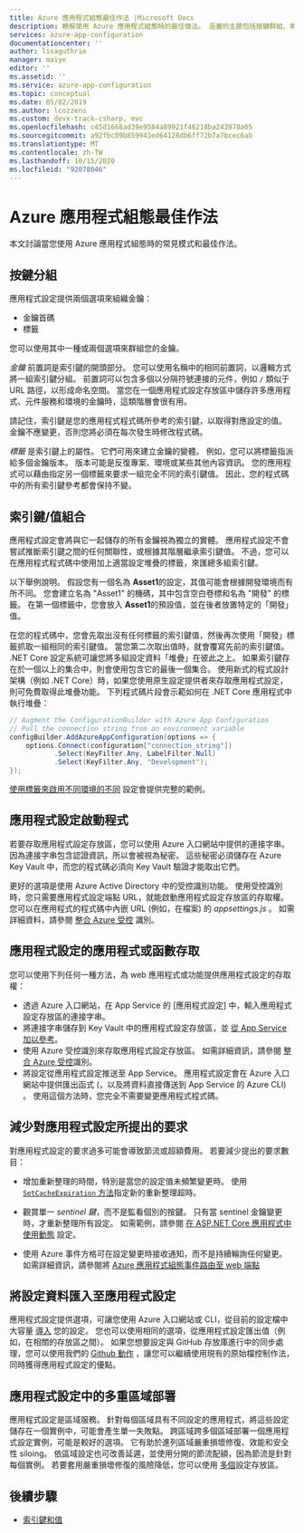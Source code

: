 ```yaml
---
title: Azure 應用程式組態最佳作法 |Microsoft Docs
description: 瞭解使用 Azure 應用程式組態時的最佳做法。 涵蓋的主題包括按鍵群組、索引鍵/值組合、應用程式設定啟動程式等等。
services: azure-app-configuration
documentationcenter: ''
author: lisaguthrie
manager: maiye
editor: ''
ms.assetid: ''
ms.service: azure-app-configuration
ms.topic: conceptual
ms.date: 05/02/2019
ms.author: lcozzens
ms.custom: devx-track-csharp, mvc
ms.openlocfilehash: c45d1668ad39e9584a89921f46218ba243978a05
ms.sourcegitcommit: a92fbc09b859941ed64128db6ff72b7a7bcec6ab
ms.translationtype: MT
ms.contentlocale: zh-TW
ms.lasthandoff: 10/15/2020
ms.locfileid: "92078046"
---
```

# <a name="azure-app-configuration-best-practices"></a>Azure 應用程式組態最佳作法

本文討論當您使用 Azure 應用程式組態時的常見模式和最佳作法。

## <a name="key-groupings"></a>按鍵分組

應用程式設定提供兩個選項來組織金鑰：

* 金鑰首碼
* 標籤

您可以使用其中一種或兩個選項來群組您的金鑰。

*金鑰* 前置詞是索引鍵的開頭部分。 您可以使用名稱中的相同前置詞，以邏輯方式將一組索引鍵分組。 前置詞可以包含多個以分隔符號連接的元件，例如 `/` 類似于 URL 路徑，以形成命名空間。 當您在一個應用程式設定存放區中儲存許多應用程式、元件服務和環境的金鑰時，這類階層會很有用。

請記住，索引鍵是您的應用程式程式碼所參考的索引鍵，以取得對應設定的值。 金鑰不應變更，否則您將必須在每次發生時修改程式碼。

*標籤* 是索引鍵上的屬性。 它們可用來建立金鑰的變體。 例如，您可以將標籤指派給多個金鑰版本。 版本可能是反復專案、環境或某些其他內容資訊。 您的應用程式可以藉由指定另一個標籤來要求一組完全不同的索引鍵值。 因此，您的程式碼中的所有索引鍵參考都會保持不變。

## <a name="key-value-compositions"></a>索引鍵/值組合

應用程式設定會將與它一起儲存的所有金鑰視為獨立的實體。 應用程式設定不會嘗試推斷索引鍵之間的任何關聯性，或根據其階層繼承索引鍵值。 不過，您可以在應用程式程式碼中使用加上適當設定堆疊的標籤，來匯總多組索引鍵。

以下舉例說明。 假設您有一個名為 **Asset1**的設定，其值可能會根據開發環境而有所不同。 您會建立名為 "Asset1" 的機碼，其中包含空白卷標和名為 "開發" 的標籤。 在第一個標籤中，您會放入 **Asset1**的預設值，並在後者放置特定的「開發」值。

在您的程式碼中，您會先取出沒有任何標籤的索引鍵值，然後再次使用「開發」標籤抓取一組相同的索引鍵值。 當您第二次取出值時，就會覆寫先前的索引鍵值。 .NET Core 設定系統可讓您將多組設定資料「堆疊」在彼此之上。 如果索引鍵存在於一個以上的集合中，則會使用包含它的最後一個集合。 使用新式的程式設計架構（例如 .NET Core）時，如果您使用原生設定提供者來存取應用程式設定，則可免費取得此堆疊功能。 下列程式碼片段會示範如何在 .NET Core 應用程式中執行堆疊：

```csharp
// Augment the ConfigurationBuilder with Azure App Configuration
// Pull the connection string from an environment variable
configBuilder.AddAzureAppConfiguration(options => {
    options.Connect(configuration["connection_string"])
           .Select(KeyFilter.Any, LabelFilter.Null)
           .Select(KeyFilter.Any, "Development");
});
```

[使用標籤來啟用不同環境的不同](./howto-labels-aspnet-core.md) 設定會提供完整的範例。

## <a name="app-configuration-bootstrap"></a>應用程式設定啟動程式

若要存取應用程式設定存放區，您可以使用 Azure 入口網站中提供的連接字串。 因為連接字串包含認證資訊，所以會被視為秘密。 這些秘密必須儲存在 Azure Key Vault 中，而您的程式碼必須向 Key Vault 驗證才能取出它們。

更好的選項是使用 Azure Active Directory 中的受控識別功能。 使用受控識別時，您只需要應用程式設定端點 URL，就能啟動應用程式設定存放區的存取權。 您可以在應用程式的程式碼中內嵌 URL (例如，在檔案) 的 *appsettings.js* 。 如需詳細資料，請參閱 [整合 Azure 受控](howto-integrate-azure-managed-service-identity.md) 識別。

## <a name="app-or-function-access-to-app-configuration"></a>應用程式設定的應用程式或函數存取

您可以使用下列任何一種方法，為 web 應用程式或功能提供應用程式設定的存取權：

* 透過 Azure 入口網站，在 App Service 的 [應用程式設定] 中，輸入應用程式設定存放區的連接字串。
* 將連接字串儲存到 Key Vault 中的應用程式設定存放區，並 [從 App Service 加以參考](../app-service/app-service-key-vault-references.md)。
* 使用 Azure 受控識別來存取應用程式設定存放區。 如需詳細資訊，請參閱 [整合 Azure 受控](howto-integrate-azure-managed-service-identity.md)識別。
* 將設定從應用程式設定推送至 App Service。 應用程式設定會在 Azure 入口網站中提供匯出函式 (，以及將資料直接傳送到 App Service 的 Azure CLI) 。 使用這個方法時，您完全不需要變更應用程式程式碼。

## <a name="reduce-requests-made-to-app-configuration"></a>減少對應用程式設定所提出的要求

對應用程式設定的要求過多可能會導致節流或超額費用。 若要減少提出的要求數目：

* 增加重新整理的時間，特別是當您的設定值未頻繁變更時。 使用[ `SetCacheExpiration` 方法](/dotnet/api/microsoft.extensions.configuration.azureappconfiguration.azureappconfigurationrefreshoptions.setcacheexpiration)指定新的重新整理超時。

* 觀賞單一 *sentinel 鍵*，而不是監看個別的按鍵。 只有當 sentinel 金鑰變更時，才重新整理所有設定。 如需範例，請參閱 [在 ASP.NET Core 應用程式中使用動態](enable-dynamic-configuration-aspnet-core.md) 設定。

* 使用 Azure 事件方格可在設定變更時接收通知，而不是持續輪詢任何變更。 如需詳細資訊，請參閱將 [Azure 應用程式組態事件路由至 web 端點](./howto-app-configuration-event.md)

## <a name="importing-configuration-data-into-app-configuration"></a>將設定資料匯入至應用程式設定

應用程式設定提供選項，可讓您使用 Azure 入口網站或 CLI，從目前的設定檔中大容量 [導入](./howto-import-export-data.md) 您的設定。 您也可以使用相同的選項，從應用程式設定匯出值（例如，在相關的存放區之間）。 如果您想要設定與 GitHub 存放庫進行中的同步處理，您可以使用我們的 [Github 動作](./concept-github-action.md) ，讓您可以繼續使用現有的原始檔控制作法，同時獲得應用程式設定的優點。

## <a name="multi-region-deployment-in-app-configuration"></a>應用程式設定中的多重區域部署

應用程式設定是區域服務。 針對每個區域具有不同設定的應用程式，將這些設定儲存在一個實例中，可能會產生單一失敗點。 跨區域跨多個區域部署一個應用程式設定實例，可能是較好的選項。 它有助於進列區域嚴重損壞修復、效能和安全性 siloing。 依區域設定也可改善延遲，並使用分開的節流配額，因為節流是針對每個實例。 若要套用嚴重損壞修復的風險降低，您可以使用 [多個](./concept-disaster-recovery.md)設定存放區。 

## <a name="next-steps"></a>後續步驟

* [索引鍵和值](./concept-key-value.md)